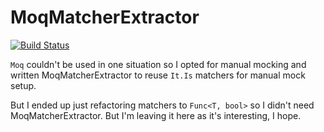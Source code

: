 MoqMatcherExtractor
===================
[![Build Status](https://travis-ci.org/PawelStroinski/MoqMatcherExtractor.svg?branch=master)](https://travis-ci.org/PawelStroinski/MoqMatcherExtractor)

`Moq` couldn't be used in one situation so I opted for manual mocking and written MoqMatcherExtractor to reuse `It.Is` matchers for manual mock setup.

But I ended up just refactoring matchers to `Func<T, bool>` so I didn't need MoqMatcherExtractor. But I'm leaving it here as it's interesting, I hope.